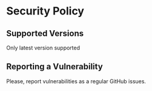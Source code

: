 # Security Policy

## Supported Versions

Only latest version supported


## Reporting a Vulnerability

Please, report vulnerabilities as a regular GitHub issues.
